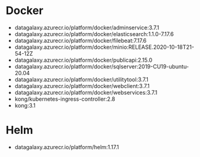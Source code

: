 
# Docker
* datagalaxy.azurecr.io/platform/docker/adminservice:3.7.1
* datagalaxy.azurecr.io/platform/docker/elasticsearch:1.1.0-7.17.6
* datagalaxy.azurecr.io/platform/docker/filebeat:7.17.6
* datagalaxy.azurecr.io/platform/docker/minio:RELEASE.2020-10-18T21-54-12Z
* datagalaxy.azurecr.io/platform/docker/publicapi:2.15.0
* datagalaxy.azurecr.io/platform/docker/sqlserver:2019-CU19-ubuntu-20.04
* datagalaxy.azurecr.io/platform/docker/utilitytool:3.7.1
* datagalaxy.azurecr.io/platform/docker/webclient:3.7.1
* datagalaxy.azurecr.io/platform/docker/webservices:3.7.1
* kong/kubernetes-ingress-controller:2.8
* kong:3.1


# Helm
* datagalaxy.azurecr.io/platform/helm:1.17.1
